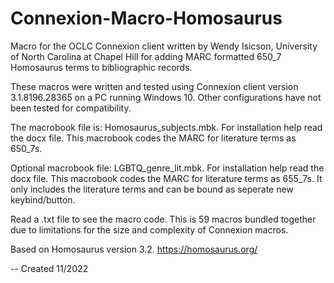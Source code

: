 # Connexion-Macro-Homosaurus

Macro for the OCLC Connexion client written by Wendy Isicson, University of North Carolina at Chapel Hill for adding MARC formatted 650_7 Homosaurus terms to bibliographic records.

These macros were written and tested using Connexion client version 3.1.8196.28365 on a PC running Windows 10.  Other configurations have not been tested for compatibility. 

The macrobook file is: Homosaurus_subjects.mbk. For installation help read the docx file. This macrobook codes the MARC for literature terms as 650_7s.

Optional macrobook file: LGBTQ_genre_lit.mbk. For installation help read the docx file. This macrobook codes the MARC for literature terms as 655_7s.  It only includes the literature terms and can be bound as seperate new keybind/button.

Read a .txt file to see the macro code.  This is 59 macros bundled together due to limitations for the size and complexity of Connexion macros.


Based on Homosaurus version 3.2. https://homosaurus.org/

-- Created 11/2022

